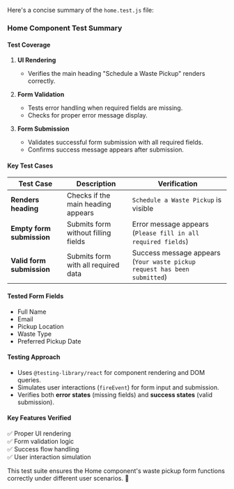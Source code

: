 Here's a concise summary of the `home.test.js` file:

### **Home Component Test Summary**

#### **Test Coverage**
1. **UI Rendering**
   - Verifies the main heading "Schedule a Waste Pickup" renders correctly.

2. **Form Validation**
   - Tests error handling when required fields are missing.
   - Checks for proper error message display.

3. **Form Submission**
   - Validates successful form submission with all required fields.
   - Confirms success message appears after submission.

#### **Key Test Cases**

| Test Case | Description | Verification |
|-----------|-------------|--------------|
| **Renders heading** | Checks if the main heading appears | `Schedule a Waste Pickup` is visible |
| **Empty form submission** | Submits form without filling fields | Error message appears (`Please fill in all required fields`) |
| **Valid form submission** | Submits form with all required data | Success message appears (`Your waste pickup request has been submitted`) |

#### **Tested Form Fields**
- Full Name  
- Email  
- Pickup Location  
- Waste Type  
- Preferred Pickup Date  

#### **Testing Approach**
- Uses `@testing-library/react` for component rendering and DOM queries.  
- Simulates user interactions (`fireEvent`) for form input and submission.  
- Verifies both **error states** (missing fields) and **success states** (valid submission).  

#### **Key Features Verified**
✅ Proper UI rendering  
✅ Form validation logic  
✅ Success flow handling  
✅ User interaction simulation  

This test suite ensures the Home component's waste pickup form functions correctly under different user scenarios. 🚀
